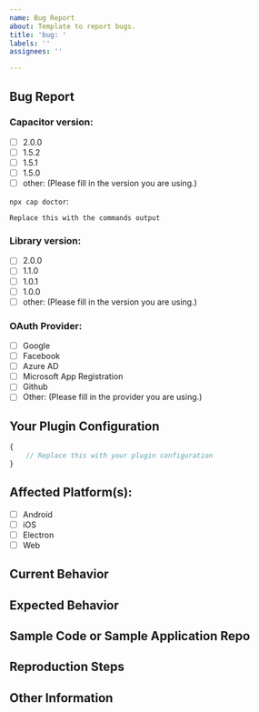 ```yaml
---
name: Bug Report
about: Template to report bugs.
title: 'bug: '
labels: ''
assignees: ''

---
```


## Bug Report
<!-- NOTE: Leave these checkboxes EMPTY until after the issue is created. Once the issue is created, check one or more boxes in the below sections. -->


### Capacitor version:
<!-- Provide the version of Capacitor and related installed dependencies. You can use `npx cap doctor` for the output from the root directory of your project. -->

- [ ] 2.0.0
- [ ] 1.5.2
- [ ] 1.5.1
- [ ] 1.5.0
- [ ] other: (Please fill in the version you are using.)

`npx cap doctor`:

```
Replace this with the commands output
```

### Library version:

- [ ] 2.0.0
- [ ] 1.1.0
- [ ] 1.0.1
- [ ] 1.0.0
- [ ] other: (Please fill in the version you are using.)

### OAuth Provider:

- [ ] Google
- [ ] Facebook
- [ ] Azure AD
- [ ] Microsoft App Registration
- [ ] Github
- [ ] Other: (Please fill in the provider you are using.)

## Your Plugin Configuration
<!-- Without secret stuff (of course). -->

```typescript
{
    // Replace this with your plugin configuration 
}
```

## Affected Platform(s):

- [ ] Android
- [ ] iOS
- [ ] Electron
- [ ] Web

## Current Behavior
<!-- Describe the bug. Be specific. I need to understand you problem. -->


## Expected Behavior
<!-- Describe what the behavior would be without the bug. -->


## Sample Code or Sample Application Repo
<!-- If you are able to illustrate the bug or feature request with an example, please provide sample code snippets or a sample application via a public repo. -->


## Reproduction Steps
<!--  Please explain the steps required to duplicate the issue, especially if you are able to provide a sample application. -->


## Other Information
<!-- List any other information that is relevant to your issue. Stack traces, related issues, suggestions on how to fix, Stack Overflow links, forum links, etc. -->
